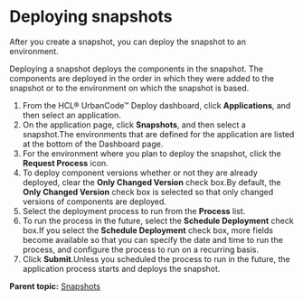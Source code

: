 # Deploying snapshots

After you create a snapshot, you can deploy the snapshot to an environment.

Deploying a snapshot deploys the components in the snapshot. The components are deployed in the order in which they were added to the snapshot or to the environment on which the snapshot is based.

1.  From the HCL® UrbanCode™ Deploy dashboard, click **Applications**, and then select an application. 
2.  On the application page, click **Snapshots**, and then select a snapshot.The environments that are defined for the application are listed at the bottom of the Dashboard page.
3.  For the environment where you plan to deploy the snapshot, click the **Request Process** icon.
4.  To deploy component versions whether or not they are already deployed, clear the **Only Changed Version** check box.By default, the **Only Changed Version** check box is selected so that only changed versions of components are deployed.
5.  Select the deployment process to run from the **Process** list. 
6.  To run the process in the future, select the **Schedule Deployment** check box.If you select the **Schedule Deployment** check box, more fields become available so that you can specify the date and time to run the process, and configure the process to run on a recurring basis.
7.  Click **Submit**.Unless you scheduled the process to run in the future, the application process starts and deploys the snapshot.

**Parent topic:** [Snapshots](../topics/app_snapshot.md)

